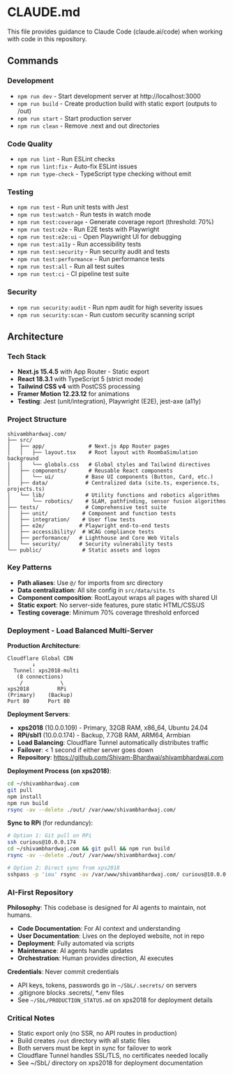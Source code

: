 # CLAUDE.md

This file provides guidance to Claude Code (claude.ai/code) when working with code in this repository.

## Commands

### Development
- `npm run dev` - Start development server at http://localhost:3000
- `npm run build` - Create production build with static export (outputs to /out)
- `npm run start` - Start production server
- `npm run clean` - Remove .next and out directories

### Code Quality
- `npm run lint` - Run ESLint checks
- `npm run lint:fix` - Auto-fix ESLint issues
- `npm run type-check` - TypeScript type checking without emit

### Testing
- `npm run test` - Run unit tests with Jest
- `npm run test:watch` - Run tests in watch mode
- `npm run test:coverage` - Generate coverage report (threshold: 70%)
- `npm run test:e2e` - Run E2E tests with Playwright
- `npm run test:e2e:ui` - Open Playwright UI for debugging
- `npm run test:a11y` - Run accessibility tests
- `npm run test:security` - Run security audit and tests
- `npm run test:performance` - Run performance tests
- `npm run test:all` - Run all test suites
- `npm run test:ci` - CI pipeline test suite

### Security
- `npm run security:audit` - Run npm audit for high severity issues
- `npm run security:scan` - Run custom security scanning script

## Architecture

### Tech Stack
- **Next.js 15.4.5** with App Router - Static export
- **React 18.3.1** with TypeScript 5 (strict mode)
- **Tailwind CSS v4** with PostCSS processing
- **Framer Motion 12.23.12** for animations
- **Testing**: Jest (unit/integration), Playwright (E2E), jest-axe (a11y)

### Project Structure
```
shivambhardwaj.com/
├── src/
│   ├── app/              # Next.js App Router pages
│   │   ├── layout.tsx    # Root layout with RoombaSimulation background
│   │   └── globals.css   # Global styles and Tailwind directives
│   ├── components/       # Reusable React components
│   │   └── ui/          # Base UI components (Button, Card, etc.)
│   ├── data/            # Centralized data (site.ts, experience.ts, projects.ts)
│   └── lib/             # Utility functions and robotics algorithms
│       └── robotics/    # SLAM, pathfinding, sensor fusion algorithms
├── tests/               # Comprehensive test suite
│   ├── unit/           # Component and function tests
│   ├── integration/    # User flow tests
│   ├── e2e/           # Playwright end-to-end tests
│   ├── accessibility/  # WCAG compliance tests
│   ├── performance/   # Lighthouse and Core Web Vitals
│   └── security/      # Security vulnerability tests
└── public/             # Static assets and logos
```

### Key Patterns
- **Path aliases**: Use `@/` for imports from src directory
- **Data centralization**: All site config in `src/data/site.ts`
- **Component composition**: RootLayout wraps all pages with shared UI
- **Static export**: No server-side features, pure static HTML/CSS/JS
- **Testing coverage**: Minimum 70% coverage threshold enforced

### Deployment - Load Balanced Multi-Server

**Production Architecture**:
```
Cloudflare Global CDN
        ↓
  Tunnel: xps2018-multi
   (8 connections)
    /            \
xps2018         RPi
(Primary)    (Backup)
Port 80      Port 80
```

**Deployment Servers**:
- **xps2018** (10.0.0.109) - Primary, 32GB RAM, x86_64, Ubuntu 24.04
- **RPi/sbl1** (10.0.0.174) - Backup, 7.7GB RAM, ARM64, Armbian
- **Load Balancing**: Cloudflare Tunnel automatically distributes traffic
- **Failover**: < 1 second if either server goes down
- **Repository**: https://github.com/Shivam-Bhardwaj/shivambhardwaj.com

**Deployment Process (on xps2018)**:
```bash
cd ~/shivambhardwaj.com
git pull
npm install
npm run build
rsync -av --delete ./out/ /var/www/shivambhardwaj.com/
```

**Sync to RPi** (for redundancy):
```bash
# Option 1: Git pull on RPi
ssh curious@10.0.0.174
cd ~/shivambhardwaj.com && git pull && npm run build
rsync -av --delete ./out/ /var/www/shivambhardwaj.com/

# Option 2: Direct sync from xps2018
sshpass -p 'iou' rsync -av /var/www/shivambhardwaj.com/ curious@10.0.0.174:/var/www/shivambhardwaj.com/
```

### AI-First Repository

**Philosophy**: This codebase is designed for AI agents to maintain, not humans.

- **Code Documentation**: For AI context and understanding
- **User Documentation**: Lives on the deployed website, not in repo
- **Deployment**: Fully automated via scripts
- **Maintenance**: AI agents handle updates
- **Orchestration**: Human provides direction, AI executes

**Credentials**: Never commit credentials
- API keys, tokens, passwords go in `~/SbL/.secrets/` on servers
- .gitignore blocks .secrets/, *.env files
- See `~/SbL/PRODUCTION_STATUS.md` on xps2018 for deployment details

### Critical Notes
- Static export only (no SSR, no API routes in production)
- Build creates `/out` directory with all static files
- Both servers must be kept in sync for failover to work
- Cloudflare Tunnel handles SSL/TLS, no certificates needed locally
- See ~/SbL/ directory on xps2018 for deployment documentation
